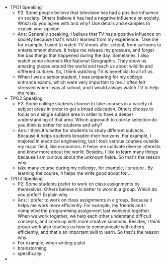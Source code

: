 * TPO1 Speaking
	* P2: Some people believe that television has had a positive influence on society. Others believe it has had a negative influence on society. Which do you agree with and why? Use details and examples to explain your opinion.
	* Ans: Generally speaking, I believe that TV has a positive influence on society because that's what I learned from my experience. Take me for example, I used to watch TV shows after school, from cartoons to entertainment shows. It helps me release my pressure, and forget the bad things that happened during the day. Sometimes, I also watch some channels like National Geographic. They show us amazing places around the world and teach us about wildlife and different cultures. So, I think watching TV is beneficial to all of us.
	* When I was a senior student, I was preparing for my college entrance exams, which were very important to me. I often felt stressed when I was at school, and I would always watch TV to help me relax.
* TPO2 Speaking
	* P2: Some college students choose to take courses in a variety of subject areas in order to get a broad education. Others choose to focus on a single subject area in order to have a deeper understanding of that area. Which approach to course selection do you think is better for students and why?
	* Ans: I think it's better for students to study different subjects. Because it helps students broaden their horizons. For example, I majored in electrical engineering, but I took various courses outside my major field, like economics. It helps me cultivate diverse interests and know more about the world. Besides, I like to learn many things because I am curious about the unknown fields. So that's the reason why.
	* take many course during my colledge, for example, literature . By learning the course, it helps me write good about for ...
* TPO3 Speaking
	* P2: Some students prefer to work on class assignments by themselves. Others believe it is better to work in a group. Which do you prefer? Explain why.
	* Ans: I prefer to work on class assignments in a group. Because it helps me work more efficiently. For example, my friends and I completed the programming assignment last weekend together. When we work together, we help each other understand difficult concepts, and come up with more creative solutions. Besides, I think group work also teaches us how to communicate with others efficiently, and that's an important skill to learn. So that's the reason why.
	* For example, when writing a plot 
	* brainstorming
	* specifically...
*  